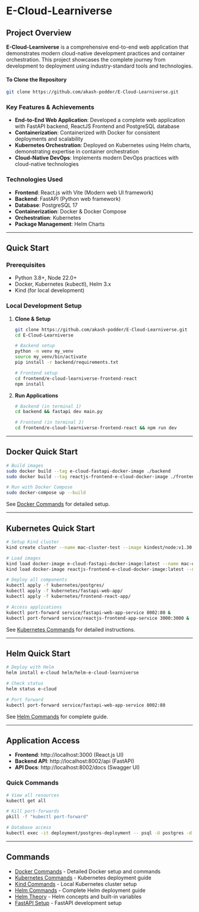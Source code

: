 # E-Cloud-Learniverse

## Project Overview

**E-Cloud-Learniverse** is a comprehensive end-to-end web application that demonstrates modern cloud-native development practices and container orchestration. This project showcases the complete journey from development to deployment using industry-standard tools and technologies.

#### To Clone the Repository
```bash
git clone https://github.com/akash-podder/E-Cloud-Learniverse.git
```

### Key Features & Achievements

- **End-to-End Web Application**: Developed a complete web application with FastAPI backend, ReactJS Frontend and PostgreSQL database
- **Containerization**: Containerized with Docker for consistent deployments and scalability
- **Kubernetes Orchestration**: Deployed on Kubernetes using Helm charts, demonstrating expertise in container orchestration
- **Cloud-Native DevOps**: Implements modern DevOps practices with cloud-native technologies

### Technologies Used

- **Frontend**: React.js with Vite (Modern web UI framework)
- **Backend**: FastAPI (Python web framework)
- **Database**: PostgreSQL 17
- **Containerization**: Docker & Docker Compose
- **Orchestration**: Kubernetes
- **Package Management**: Helm Charts

---

## Quick Start

### Prerequisites

- Python 3.8+, Node 22.0+
- Docker, Kubernetes (kubectl), Helm 3.x
- Kind (for local development)

### Local Development Setup

1. **Clone & Setup**
   ```bash
   git clone https://github.com/akash-podder/E-Cloud-Learniverse.git
   cd E-Cloud-Learniverse
   
   # Backend setup
   python -m venv my_venv
   source my_venv/bin/activate
   pip install -r backend/requirements.txt
   
   # Frontend setup
   cd frontend/e-cloud-learniverse-frontend-react
   npm install
   ```

2. **Run Applications**
   ```bash
   # Backend (in terminal 1)
   cd backend && fastapi dev main.py
   
   # Frontend (in terminal 2)
   cd frontend/e-cloud-learniverse-frontend-react && npm run dev
   ```

---

## Docker Quick Start

```bash
# Build images
sudo docker build --tag e-cloud-fastapi-docker-image ./backend
sudo docker build --tag reactjs-frontend-e-cloud-docker-image ./frontend/e-cloud-learniverse-frontend-react

# Run with Docker Compose
sudo docker-compose up --build
```

See [Docker Commands](DOCKER_COMMANDS.md) for detailed setup.

---

## Kubernetes Quick Start

```bash
# Setup Kind cluster
kind create cluster --name mac-cluster-test --image kindest/node:v1.30.6

# Load images
kind load docker-image e-cloud-fastapi-docker-image:latest --name mac-cluster-test
kind load docker-image reactjs-frontend-e-cloud-docker-image:latest --name mac-cluster-test

# Deploy all components
kubectl apply -f kubernetes/postgres/
kubectl apply -f kubernetes/fastapi-web-app/
kubectl apply -f kubernetes/frontend-react-app/

# Access applications
kubectl port-forward service/fastapi-web-app-service 8002:80 &
kubectl port-forward service/reactjs-frontend-app-service 3000:3000 &
```

See [Kubernetes Commands](kubernetes/KUBERNETES_COMMANDS.md) for detailed instructions.

---

## Helm Quick Start

```bash
# Deploy with Helm
helm install e-cloud helm/helm-e-cloud-learniverse

# Check status
helm status e-cloud

# Port forward
kubectl port-forward service/fastapi-web-app-service 8002:80
```

See [Helm Commands](helm/HELM_COMMANDS.md) for complete guide.

---

## Application Access

- **Frontend**: http://localhost:3000 (React.js UI)
- **Backend API**: http://localhost:8002/api (FastAPI)
- **API Docs**: http://localhost:8002/docs (Swagger UI)

### Quick Commands

```bash
# View all resources
kubectl get all

# Kill port-forwards
pkill -f "kubectl port-forward"

# Database access
kubectl exec -it deployment/postgres-deployment -- psql -U postgres -d e_cloud_learniverse_db
```
---

## Commands

- [Docker Commands](DOCKER_COMMANDS.md) - Detailed Docker setup and commands
- [Kubernetes Commands](kubernetes/KUBERNETES_COMMANDS.md) - Kubernetes deployment guide
- [Kind Commands](kubernetes/KIND_COMMANDS.md) - Local Kubernetes cluster setup
- [Helm Commands](helm/HELM_COMMANDS.md) - Complete Helm deployment guide
- [Helm Theory](helm/HELM_THEORY.md) - Helm concepts and built-in variables
- [FastAPI Setup](backend/FASTAPI_README.md) - FastAPI development setup